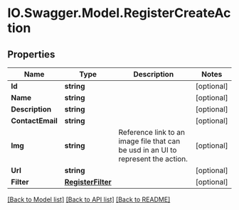 # IO.Swagger.Model.RegisterCreateAction
## Properties

Name | Type | Description | Notes
------------ | ------------- | ------------- | -------------
**Id** | **string** |  | [optional] 
**Name** | **string** |  | [optional] 
**Description** | **string** |  | [optional] 
**ContactEmail** | **string** |  | [optional] 
**Img** | **string** | Reference link to an image file that can be usd in an UI to represent the action. | [optional] 
**Url** | **string** |  | [optional] 
**Filter** | [**RegisterFilter**](RegisterFilter.md) |  | [optional] 

[[Back to Model list]](../README.md#documentation-for-models) [[Back to API list]](../README.md#documentation-for-api-endpoints) [[Back to README]](../README.md)

